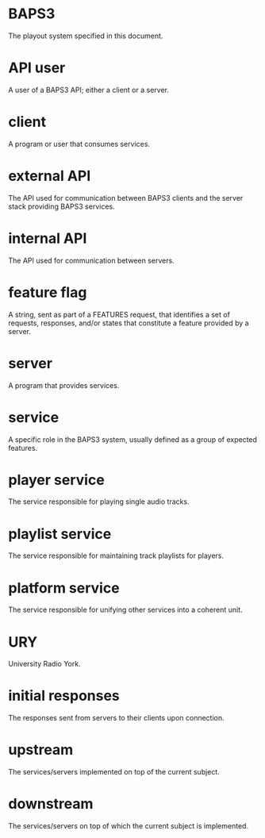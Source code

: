 # BAPS3

The playout system specified in this document.

# API user

A user of a BAPS3 API; either a client or a server.

# client

A program or user that consumes services.

# external API

The API used for communication between BAPS3 clients and the server stack
providing BAPS3 services.

# internal API

The API used for communication between servers.

# feature flag

A string, sent as part of a FEATURES request, that identifies a set of
requests, responses, and/or states that constitute a feature provided by a
server.

# server

A program that provides services.

# service

A specific role in the BAPS3 system, usually defined as a group of expected
features.

# player service

The service responsible for playing single audio tracks.

# playlist service

The service responsible for maintaining track playlists for players.

# platform service

The service responsible for unifying other services into a coherent unit.

# URY

University Radio York.

# initial responses

The responses sent from servers to their clients upon connection.

# upstream

The services/servers implemented on top of the current subject.

# downstream

The services/servers on top of which the current subject is implemented.
